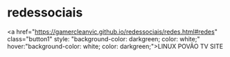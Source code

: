 # redessociais
<a href="https://gamercleanvic.github.io/redessociais/redes.html#redes" class="button1" style: "background-color: darkgreen; color: white;" hover:"background-color: white; color: darkgreen;">LINUX POVÃO TV SITE</a>
